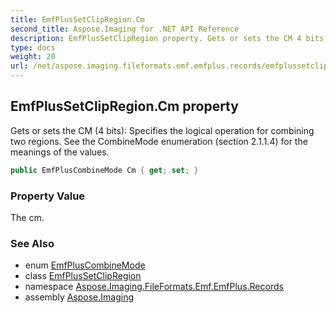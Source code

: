 ```yaml
---
title: EmfPlusSetClipRegion.Cm
second_title: Aspose.Imaging for .NET API Reference
description: EmfPlusSetClipRegion property. Gets or sets the CM 4 bits Specifies the logical operation for combining two regions. See the CombineMode enumeration section 2.1.1.4 for the meanings of the values
type: docs
weight: 20
url: /net/aspose.imaging.fileformats.emf.emfplus.records/emfplussetclipregion/cm/
---
```

## EmfPlusSetClipRegion.Cm property

Gets or sets the CM (4 bits): Specifies the logical operation for combining two regions. See the CombineMode enumeration (section 2.1.1.4) for the meanings of the values.

```csharp
public EmfPlusCombineMode Cm { get; set; }
```

### Property Value

The cm.

### See Also

* enum [EmfPlusCombineMode](../../../aspose.imaging.fileformats.emf.emfplus.consts/emfpluscombinemode/)
* class [EmfPlusSetClipRegion](../)
* namespace [Aspose.Imaging.FileFormats.Emf.EmfPlus.Records](../../emfplussetclipregion/)
* assembly [Aspose.Imaging](../../../)


